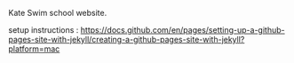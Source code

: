 Kate Swim school website.

setup instructions : https://docs.github.com/en/pages/setting-up-a-github-pages-site-with-jekyll/creating-a-github-pages-site-with-jekyll?platform=mac